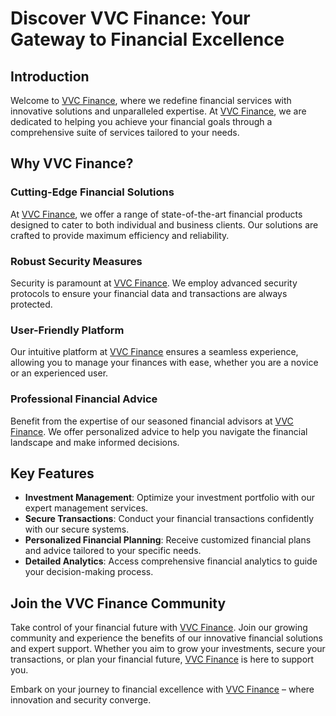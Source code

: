 # Discover VVC Finance: Your Gateway to Financial Excellence

## Introduction

Welcome to [VVC Finance](https://vvcflnance.com), where we redefine financial services with innovative solutions and unparalleled expertise. At [VVC Finance](https://vvcflnance.com), we are dedicated to helping you achieve your financial goals through a comprehensive suite of services tailored to your needs.

## Why VVC Finance?

### Cutting-Edge Financial Solutions

At [VVC Finance](https://vvcflnance.com), we offer a range of state-of-the-art financial products designed to cater to both individual and business clients. Our solutions are crafted to provide maximum efficiency and reliability.

### Robust Security Measures

Security is paramount at [VVC Finance](https://vvcflnance.com). We employ advanced security protocols to ensure your financial data and transactions are always protected.

### User-Friendly Platform

Our intuitive platform at [VVC Finance](https://vvcflnance.com) ensures a seamless experience, allowing you to manage your finances with ease, whether you are a novice or an experienced user.

### Professional Financial Advice

Benefit from the expertise of our seasoned financial advisors at [VVC Finance](https://vvcflnance.com). We offer personalized advice to help you navigate the financial landscape and make informed decisions.

## Key Features

- **Investment Management**: Optimize your investment portfolio with our expert management services.
- **Secure Transactions**: Conduct your financial transactions confidently with our secure systems.
- **Personalized Financial Planning**: Receive customized financial plans and advice tailored to your specific needs.
- **Detailed Analytics**: Access comprehensive financial analytics to guide your decision-making process.

## Join the VVC Finance Community

Take control of your financial future with [VVC Finance](https://vvcflnance.com). Join our growing community and experience the benefits of our innovative financial solutions and expert support. Whether you aim to grow your investments, secure your transactions, or plan your financial future, [VVC Finance](https://vvcflnance.com) is here to support you.

Embark on your journey to financial excellence with [VVC Finance](https://vvcflnance.com) – where innovation and security converge.
